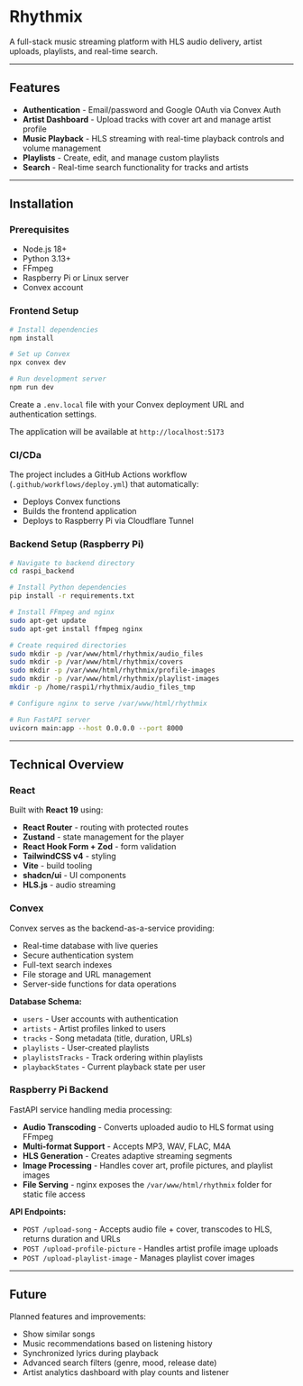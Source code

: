 # Rhythmix

A full-stack music streaming platform with HLS audio delivery, artist uploads, playlists, and real-time search.

---

## Features

- **Authentication** - Email/password and Google OAuth via Convex Auth
- **Artist Dashboard** - Upload tracks with cover art and manage artist profile
- **Music Playback** - HLS streaming with real-time playback controls and volume management
- **Playlists** - Create, edit, and manage custom playlists
- **Search** - Real-time search functionality for tracks and artists

---

## Installation

### Prerequisites

- Node.js 18+
- Python 3.13+
- FFmpeg
- Raspberry Pi or Linux server
- Convex account

### Frontend Setup

```bash
# Install dependencies
npm install

# Set up Convex
npx convex dev

# Run development server
npm run dev
```

Create a `.env.local` file with your Convex deployment URL and authentication settings.

The application will be available at `http://localhost:5173`

### CI/CDa

The project includes a GitHub Actions workflow (`.github/workflows/deploy.yml`) that automatically:
- Deploys Convex functions
- Builds the frontend application
- Deploys to Raspberry Pi via Cloudflare Tunnel

### Backend Setup (Raspberry Pi)

```bash
# Navigate to backend directory
cd raspi_backend

# Install Python dependencies
pip install -r requirements.txt

# Install FFmpeg and nginx
sudo apt-get update
sudo apt-get install ffmpeg nginx

# Create required directories
sudo mkdir -p /var/www/html/rhythmix/audio_files
sudo mkdir -p /var/www/html/rhythmix/covers
sudo mkdir -p /var/www/html/rhythmix/profile-images
sudo mkdir -p /var/www/html/rhythmix/playlist-images
mkdir -p /home/raspi1/rhythmix/audio_files_tmp

# Configure nginx to serve /var/www/html/rhythmix

# Run FastAPI server
uvicorn main:app --host 0.0.0.0 --port 8000
```

---

## Technical Overview

### React

Built with **React 19** using:

- **React Router** - routing with protected routes
- **Zustand** - state management for the player
- **React Hook Form + Zod** - form validation
- **TailwindCSS v4** - styling
- **Vite** - build tooling
- **shadcn/ui** - UI components
- **HLS.js** - audio streaming

### Convex

Convex serves as the backend-as-a-service providing:

- Real-time database with live queries
- Secure authentication system
- Full-text search indexes
- File storage and URL management
- Server-side functions for data operations

**Database Schema:**
- `users` - User accounts with authentication
- `artists` - Artist profiles linked to users
- `tracks` - Song metadata (title, duration, URLs)
- `playlists` - User-created playlists
- `playlistsTracks` - Track ordering within playlists
- `playbackStates` - Current playback state per user

### Raspberry Pi Backend

FastAPI service handling media processing:

- **Audio Transcoding** - Converts uploaded audio to HLS format using FFmpeg
- **Multi-format Support** - Accepts MP3, WAV, FLAC, M4A
- **HLS Generation** - Creates adaptive streaming segments
- **Image Processing** - Handles cover art, profile pictures, and playlist images
- **File Serving** - nginx exposes the `/var/www/html/rhythmix` folder for static file access

**API Endpoints:**
- `POST /upload-song` - Accepts audio file + cover, transcodes to HLS, returns duration and URLs
- `POST /upload-profile-picture` - Handles artist profile image uploads
- `POST /upload-playlist-image` - Manages playlist cover images

---

## Future

Planned features and improvements:
- Show similar songs
- Music recommendations based on listening history
- Synchronized lyrics during playback
- Advanced search filters (genre, mood, release date)
- Artist analytics dashboard with play counts and listener